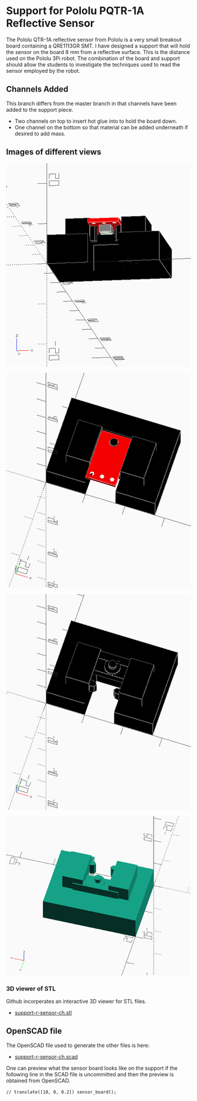 # Support for Pololu PQTR-1A  Reflective Sensor

The Pololu QTR-1A reflective sensor from Pololu is a very small breakout board containing a QRE1113GR SMT. I have designed a 
support that will hold the sensor on the board 8 mm from a reflective surface. This is the distance used on the 
Pololu 3Pi robot. The combination of the board and support should allow the students to investigate the techniques used 
to read the sensor employed by the robot.

## Channels Added

This branch differs from the master branch in that channels have been added to the support piece. 

* Two channels on top to insert hot glue into to hold the board down.
* One channel on the bottom so that material can be added underneath if desired to add mass.

## Images of different views

![](view1.png)

![](view2.png)

![](view3.png)

![](view4render.png)

### 3D viewer of STL

Github incorperates an interactive 3D viewer for STL files.

* [support-r-sensor-ch.stl](support-r-sensor-ch.stl)

## OpenSCAD file

The OpenSCAD file used to generate the other files is here:

* [support-r-sensor-ch.scad](support-r-sensor-ch.scad)

One can preview what the sensor board looks like on the support if the following line in the SCAD file is uncommitted
and then the preview is obtained from OpenSCAD.

~~~~scad
// translate([10, 0, 0.2]) sensor_board();
~~~~

